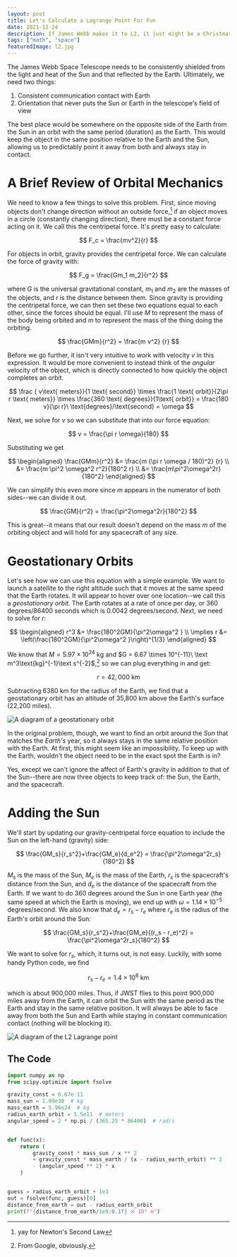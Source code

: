 ```yaml
---
layout: post
title: Let's Calculate a Lagrange Point For Fun
date: 2021-12-24
description: If James Webb makes it to L2, it just might be a Christmas miracle. Also, a little code saves us from an intractable polynomial equation.
tags: ["math", "space"]
featuredImage: l2.jpg
---
```


The James Webb Space Telescope needs to be consistently shielded from the light and heat of the Sun and that reflected by the Earth. Ultimately, we need two things:

1. Consistent communication contact with Earth
2. Orientation that never puts the Sun or Earth in the telescope's field of view

The best place would be somewhere on the opposite side of the Earth from the Sun in an orbit with the same period (duration) as the Earth. This would keep the object in the same position relative to the Earth and the Sun, allowing us to predictably point it away from both and always stay in contact.

# A Brief Review of Orbital Mechanics

We need to know a few things to solve this problem. First, since moving objects don't change direction without an outside force,[^1] if an object moves in a circle (constantly changing direction), there must be a constant force acting on it. We call this the centripetal force. It's pretty easy to calculate:

$$
F_c = \frac{mv^2}{r}
$$

For objects in orbit, gravity provides the centripetal force. We can calculate the force of gravity with:

$$
F_g = \frac{Gm_1 m_2}{r^2}
$$

where $G$ is the universal gravitational constant, $m_1$ and $m_2$ are the masses of the objects, and $r$ is the distance between them. Since gravity is providing the centripetal force, we can then set these two equations equal to each other, since the forces should be equal. I'll use $M$ to represent the mass of the body being orbited and $m$ to represent the mass of the thing doing the orbiting.

$$
\frac{GMm}{r^2} = \frac{m v^2} {r}
$$

Before we go further, it isn't very intuitive to work with velocity $v$ in this expression. It would be more convenient to instead think of the *angular* velocity of the object, which is directly connected to how quickly the object completes an orbit. 

$$
\frac { v\text{ meters}}{1 \text{ second}} \times \frac{1 \text{ orbit}}{2\pi r \text{ meters}} \times \frac{360 \text{ degrees}}{1\text{ orbit}} = \frac{180 v}{\pi r}\ \text{degrees}/\text{second} = \omega
$$

Next, we solve for $v$ so we can substitute that into our force equation:

$$
v = \frac{\pi r \omega}{180}
$$

Substituting we get

$$
\begin{aligned}
\frac{GMm}{r^2} &= \frac{m (\pi r \omega / 180)^2} {r} \\
&= \frac{m \pi^2 \omega^2 r^2}{180^2 r} \\
&= \frac{m\pi^2\omega^2r}{180^2}
\end{aligned}
$$

We can simplify this even more since $m$ appears in the numerator of both sides--we can divide it out.

$$
\frac{GM}{r^2} = \frac{\pi^2\omega^2r}{180^2}
$$

This is great--it means that our result doesn't depend on the mass $m$ of the orbiting object and will hold for any spacecraft of any size.

# Geostationary Orbits

Let's see how we can use this equation with a simple example. We want to launch a satellite to the right altitude such that it moves at the same speed that the Earth rotates. It will appear to hover over one location--we call this a *geostationary orbit*. The Earth rotates at a rate of once per day, or $360 \text{ degrees} / 86400 \text{ seconds}$ which is $0.0042\text{ degrees} / \text{second}$. Next, we need to solve for $r$:

$$
\begin{aligned}
r^3 &= \frac{180^2GM}{\pi^2\omega^2 } \\
\implies r &= \left(\frac{180^2GM}{\pi^2\omega^2 }\right)^{1/3}
\end{aligned}
$$

We know that $M = 5.97 \times 10^{24} \text{ kg}$ and $G = 6.67 \times 10^{-11}\ \text m^3\text{kg}^{-1}\text s^{-2}$,[^2] so we can plug everything in and get:

$$
r = 42,000 \text{ km}
$$

Subtracting 6380 km for the radius of the Earth, we find that a geostationary orbit has an altitude of 35,800 km above the Earth's surface (22,200 miles).

![A diagram of a geostationary orbit](/assets/20211224/gso.jpg "A geostationary orbit in which a satellite \"hovers\" over the same point on the Earth.")

In the original problem, though, we want to find an orbit around the *Sun* that matches the *Earth's* year, so it always stays in the same relative position with the Earth. At first, this might seem like an impossibility. To keep up with the Earth, wouldn't the object need to be in the exact spot the Earth is in?

Yes, except we can't ignore the affect of Earth's gravity in addition to that of the Sun--there are now three objects to keep track of: the Sun, the Earth, and the spacecraft.

# Adding the Sun

We'll start by updating our gravity-centripetal force equation to include the Sun on the left-hand (gravity) side:

$$
\frac{GM_s}{r_s^2}+\frac{GM_e}{d_e^2} = \frac{\pi^2\omega^2r_s}{180^2}
$$

$M_s$ is the mass of the Sun, $M_e$ is the mass of the Earth, $r_s$ is the spacecraft's distance from the Sun, and $d_e$ is the distance of the spacecraft from the Earth. If we want to do 360 degrees around the Sun in one Earth year (the same speed at which the Earth is moving), we end up with $\omega = 1.14 \times 10^{-5} \text{ degrees}/\text{second}$. We also know that $d_e = r_s - r_e$ where $r_e$ is the radius of the Earth's orbit around the Sun: 

$$
\frac{GM_s}{r_s^2}+\frac{GM_e}{(r_s - r_e)^2} = \frac{\pi^2\omega^2r_s}{180^2}
$$

We want to solve for $r_s$, which, it turns out, is not easy. Luckily, with some handy Python code, we find

$$
r_s - r_e = 1.4\times 10^6\ \text{km}
$$

which is about 900,000 miles. Thus, if JWST flies to this point 900,000 miles away from the Earth, it can orbit the Sun with the same period as the Earth and stay in the same relative position. It will always be able to face away from both the Sun and Earth while staying in constant communication contact (nothing will be blocking it).

![A diagram of the L2 Lagrange point](l2.jpg "At the L2 Lagrange point, a spacecraft can stay in the same relative position to the Earth and the Sun as the Earth travels in its orbit.")

## The Code

```python
import numpy as np
from scipy.optimize import fsolve

gravity_const = 6.67e-11
mass_sun = 1.99e30  # kg
mass_earth = 5.96e24  # kg
radius_earth_orbit = 1.5e11  # meters
angular_speed = 2 * np.pi / (365.25 * 86400)  # rad/s


def func(x):
    return (
        gravity_const * mass_sun / x ** 2
        + gravity_const * mass_earth / (x - radius_earth_orbit) ** 2
        - (angular_speed ** 2) * x
    )


guess = radius_earth_orbit + 1e3
out = fsolve(func, guess)[0]
distance_from_earth = out - radius_earth_orbit
print(f"{distance_from_earth/1e9:0.1f} ⨉ 10⁹ m")
```

[^1]: yay for Newton's Second Law
[^2]: From Google, obviously.

